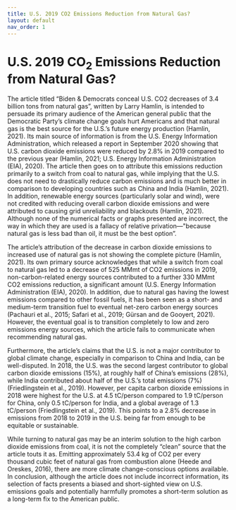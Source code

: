 ```yaml
---
title: U.S. 2019 CO2 Emissions Reduction from Natural Gas?
layout: default
nav_order: 1
---
```


# U.S. 2019 CO<sub>2</sub> Emissions Reduction from Natural Gas?

The article titled “Biden & Democrats conceal U.S. CO2 decreases of 3.4 billion tons from natural gas”, written by Larry Hamlin, is intended to persuade its primary audience of the American general public that the Democratic Party’s climate change goals hurt Americans and that natural gas is the best source for the U.S.’s future energy production (Hamlin, 2021).
Its main source of information is from the U.S. Energy Information Administration, which released a report in September 2020 showing that U.S. carbon dioxide emissions were reduced by 2.8% in 2019 compared to the previous year (Hamlin, 2021; U.S. Energy Information Administration (EIA), 2020).
The article then goes on to attribute this emissions reduction primarily to a switch from coal to natural gas, while implying that the U.S. does not need to drastically reduce carbon emissions and is much better in comparison to developing countries such as China and India (Hamlin, 2021).
In addition, renewable energy sources (particularly solar and wind), were not credited with reducing overall carbon dioxide emissions and were attributed to causing grid unreliability and blackouts (Hamlin, 2021).
Although none of the numerical facts or graphs presented are incorrect, the way in which they are used is a fallacy of relative privation—"because natural gas is less bad than oil, it must be the best option”.

The article’s attribution of the decrease in carbon dioxide emissions to increased use of natural gas is not showing the complete picture (Hamlin, 2021).
Its own primary source acknowledges that while a switch from coal to natural gas led to a decrease of 525 MMmt of CO2 emissions in 2019, non-carbon-related energy sources contributed to a further 330 MMmt CO2 emissions reduction, a significant amount (U.S. Energy Information Administration (EIA), 2020).
In addition, due to natural gas having the lowest emissions compared to other fossil fuels, it has been seen as a short- and medium-term transition fuel to eventual net-zero carbon energy sources (Pachauri et al., 2015; Safari et al., 2019; Gürsan and de Gooyert, 2021).
However, the eventual goal is to transition completely to low and zero emissions energy sources, which the article fails to communicate when recommending natural gas. 

Furthermore, the article’s claims that the U.S. is not a major contributor to global climate change, especially in comparison to China and India, can be well-disputed.
In 2018, the U.S. was the second largest contributor to global carbon dioxide emissions (15%), at roughly half of China’s emissions (28%), while India contributed about half of the U.S.’s total emissions (7%) (Friedlingstein et al., 2019).
However, per capita carbon dioxide emissions in 2018 were highest for the U.S. at 4.5 tC/person compared to 1.9 tC/person for China, only 0.5 tC/person for India, and a global average of 1.3 tC/person (Friedlingstein et al., 2019).
This points to a 2.8% decrease in emissions from 2018 to 2019 in the U.S. being far from enough to be equitable or sustainable.

While turning to natural gas may be an interim solution to the high carbon dioxide emissions from coal, it is not the completely “clean” source that the article touts it as.
Emitting approximately 53.4 kg of CO2 per every thousand cubic feet of natural gas from combustion alone (Heede and Oreskes, 2016), there are more climate change-conscious options available.
In conclusion, although the article does not include incorrect information, its selection of facts presents a biased and short-sighted view on U.S. emissions goals and potentially harmfully promotes a short-term solution as a long-term fix to the American public.
